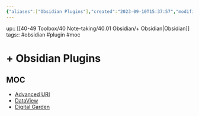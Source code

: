 ```yaml
---
{"aliases":["Obsidian Plugins"],"created":"2023-09-10T15:37:57","modified":"2023-10-03T22:15:02","tags":["obsidian","plugin"],"dg-publish":true,"dg-path":"Obsidian/Plugins/+ Obsidian Plugins.md","permalink":"/obsidian/plugins/obsidian-plugins/","dgPassFrontmatter":true,"updated":"2023-10-03T22:15:02"}
---
```



up:: [[40-49 Toolbox/40 Note-taking/40.01 Obsidian/+ Obsidian\|Obsidian]]
tags:: #obsidian #plugin #moc

# + Obsidian Plugins

## MOC


<div><ul>
<li><a data-href="Advanced URI" href="Advanced URI" class="internal-link" target="_blank" rel="noopener">Advanced URI</a></li>
<li><a data-href="DataView" href="DataView" class="internal-link" target="_blank" rel="noopener">DataView</a></li>
<li><a data-href="Digital Garden" href="Digital Garden" class="internal-link" target="_blank" rel="noopener">Digital Garden</a></li>
</ul></div>
